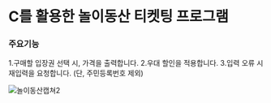 # C를 활용한 놀이동산 티켓팅 프로그램


### 주요기능
1.구매할 입장권 선택 시, 가격을 출력합니다.
2.우대 할인을 적용합니다.
3.입력 오류 시 재입력을 요청합니다. (단, 주민등록번호 제외)

![놀이동산캡쳐2](https://user-images.githubusercontent.com/95601950/159195226-f6ae943c-ac38-42e5-8a1d-8864623bdd64.png)

